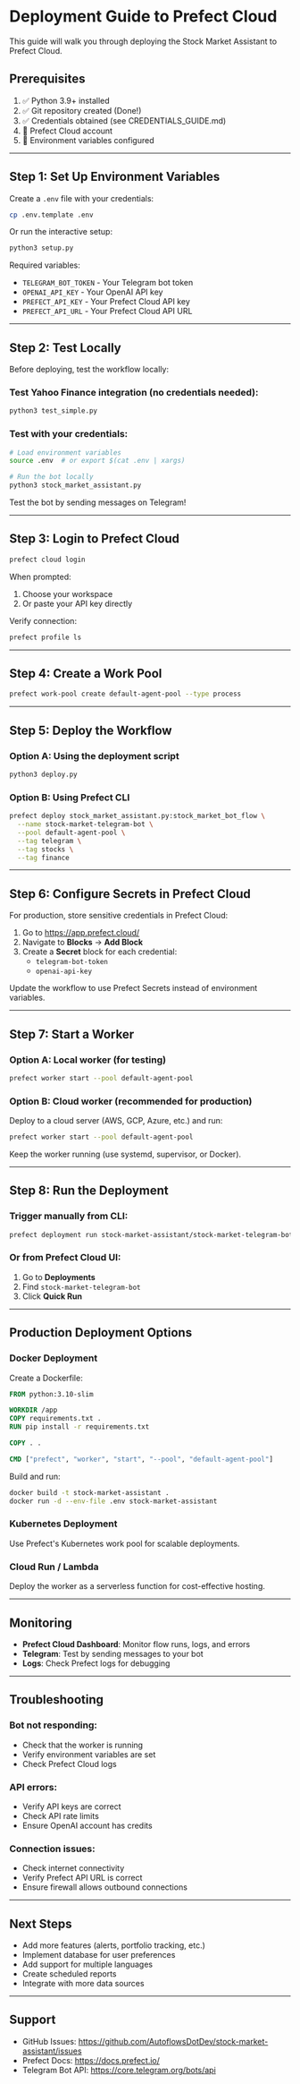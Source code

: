 # Deployment Guide to Prefect Cloud

This guide will walk you through deploying the Stock Market Assistant to Prefect Cloud.

## Prerequisites

1. ✅ Python 3.9+ installed
2. ✅ Git repository created (Done!)
3. ✅ Credentials obtained (see CREDENTIALS_GUIDE.md)
4. 🔲 Prefect Cloud account
5. 🔲 Environment variables configured

---

## Step 1: Set Up Environment Variables

Create a `.env` file with your credentials:

```bash
cp .env.template .env
```

Or run the interactive setup:

```bash
python3 setup.py
```

Required variables:

- `TELEGRAM_BOT_TOKEN` - Your Telegram bot token
- `OPENAI_API_KEY` - Your OpenAI API key
- `PREFECT_API_KEY` - Your Prefect Cloud API key
- `PREFECT_API_URL` - Your Prefect Cloud API URL

---

## Step 2: Test Locally

Before deploying, test the workflow locally:

### Test Yahoo Finance integration (no credentials needed):

```bash
python3 test_simple.py
```

### Test with your credentials:

```bash
# Load environment variables
source .env  # or export $(cat .env | xargs)

# Run the bot locally
python3 stock_market_assistant.py
```

Test the bot by sending messages on Telegram!

---

## Step 3: Login to Prefect Cloud

```bash
prefect cloud login
```

When prompted:

1. Choose your workspace
2. Or paste your API key directly

Verify connection:

```bash
prefect profile ls
```

---

## Step 4: Create a Work Pool

```bash
prefect work-pool create default-agent-pool --type process
```

---

## Step 5: Deploy the Workflow

### Option A: Using the deployment script

```bash
python3 deploy.py
```

### Option B: Using Prefect CLI

```bash
prefect deploy stock_market_assistant.py:stock_market_bot_flow \
  --name stock-market-telegram-bot \
  --pool default-agent-pool \
  --tag telegram \
  --tag stocks \
  --tag finance
```

---

## Step 6: Configure Secrets in Prefect Cloud

For production, store sensitive credentials in Prefect Cloud:

1. Go to https://app.prefect.cloud/
2. Navigate to **Blocks** → **Add Block**
3. Create a **Secret** block for each credential:
   - `telegram-bot-token`
   - `openai-api-key`

Update the workflow to use Prefect Secrets instead of environment variables.

---

## Step 7: Start a Worker

### Option A: Local worker (for testing)

```bash
prefect worker start --pool default-agent-pool
```

### Option B: Cloud worker (recommended for production)

Deploy to a cloud server (AWS, GCP, Azure, etc.) and run:

```bash
prefect worker start --pool default-agent-pool
```

Keep the worker running (use systemd, supervisor, or Docker).

---

## Step 8: Run the Deployment

### Trigger manually from CLI:

```bash
prefect deployment run stock-market-assistant/stock-market-telegram-bot
```

### Or from Prefect Cloud UI:

1. Go to **Deployments**
2. Find `stock-market-telegram-bot`
3. Click **Quick Run**

---

## Production Deployment Options

### Docker Deployment

Create a Dockerfile:

```dockerfile
FROM python:3.10-slim

WORKDIR /app
COPY requirements.txt .
RUN pip install -r requirements.txt

COPY . .

CMD ["prefect", "worker", "start", "--pool", "default-agent-pool"]
```

Build and run:

```bash
docker build -t stock-market-assistant .
docker run -d --env-file .env stock-market-assistant
```

### Kubernetes Deployment

Use Prefect's Kubernetes work pool for scalable deployments.

### Cloud Run / Lambda

Deploy the worker as a serverless function for cost-effective hosting.

---

## Monitoring

- **Prefect Cloud Dashboard**: Monitor flow runs, logs, and errors
- **Telegram**: Test by sending messages to your bot
- **Logs**: Check Prefect logs for debugging

---

## Troubleshooting

### Bot not responding:

- Check that the worker is running
- Verify environment variables are set
- Check Prefect Cloud logs

### API errors:

- Verify API keys are correct
- Check API rate limits
- Ensure OpenAI account has credits

### Connection issues:

- Check internet connectivity
- Verify Prefect API URL is correct
- Ensure firewall allows outbound connections

---

## Next Steps

- Add more features (alerts, portfolio tracking, etc.)
- Implement database for user preferences
- Add support for multiple languages
- Create scheduled reports
- Integrate with more data sources

---

## Support

- GitHub Issues: https://github.com/AutoflowsDotDev/stock-market-assistant/issues
- Prefect Docs: https://docs.prefect.io/
- Telegram Bot API: https://core.telegram.org/bots/api
